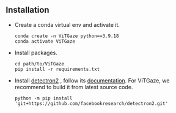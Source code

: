 ## Installation

* Create a conda virtual env and activate it.

  ```
  conda create -n ViTGaze python==3.9.18
  conda activate ViTGaze
  ```
* Install packages.

  ```
  cd path/to/ViTGaze
  pip install -r requirements.txt
  ```
* Install [detectron2](https://github.com/facebookresearch/detectron2) , follow its [documentation](https://detectron2.readthedocs.io/en/latest/).
  For ViTGaze, we recommend to build it from latest source code.
  ```
  python -m pip install 'git+https://github.com/facebookresearch/detectron2.git'
  ```
